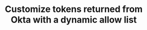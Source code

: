 ---
title: Customize tokens returned from Okta with a dynamic allow list
excerpt: Define Groups claims for tokens returned from Okta.
layout: Guides
sections:
 - main
---